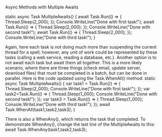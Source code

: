 Async Methods with Multiple Awaits

static async Task MultipleAwaits()
{
await Task.Run(() => { Thread.Sleep(2_000); });
Console.WriteLine("Done with first task!");
await Task.Run(() => { Thread.Sleep(2_000); });
Console.WriteLine("Done with second task!");
await Task.Run(() => { Thread.Sleep(2_000); });
Console.WriteLine("Done with third task!");
}


Again, here each task is not doing much more than suspending the current thread for a spell; however,
any unit of work could be represented by these tasks (calling a web service, reading a database, etc.).
Another option is to not await each task but await them all together. This is a more likely scenario,
where there are three things (check email, update server, download files) that must be completed in a batch,
but can be done in parallel. Here is the code updated using the Task.WhenAll() method:
static async Task MultipleAwaits()
{
var task1 = Task.Run(() =>
{
Thread.Sleep(2_000);
Console.WriteLine("Done with first task!");
});
var task2=Task.Run(() =>
{
Thread.Sleep(1_000);
Console.WriteLine("Done with second task!");
});
var task3 = Task.Run(() =>
{
Thread.Sleep(1_000);
Console.WriteLine("Done with third task!");
});
await Task.WhenAll(task1,task2,task3);
}

There is also a WhenAny(), which returns the task that completed. To demonstrate WhenAny(), change
the last line of the MultipleAwaits to this:
await Task.WhenAny(task1,task2,task3);



